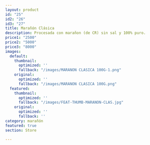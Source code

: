 ```yaml
---
layout: product
id: "25"
id2: "26"
id3: "27"
title: Marañón Clásica
description: Procesada con marañon (de CR) sin sal y 100% puro.
price1: "2500"
price2: "5000"
price3: "8000"
images:
  default:
    thumbnail:
      optimized: ''
      fallback: "/images/MARANON CLASICA 100G-1.png"
    original:
      optimized: ''
      fallback: "/images/MARANON CLASICA 100G.png"
  featured:
    thumbnail:
      optimized: ''
      fallback: "/images/FEAT-THUMB-MARANON-CLAS.jpg"
    original:
      optimized: ''
      fallback: ''
category: marañón
featured: true
section: Store

---
```

